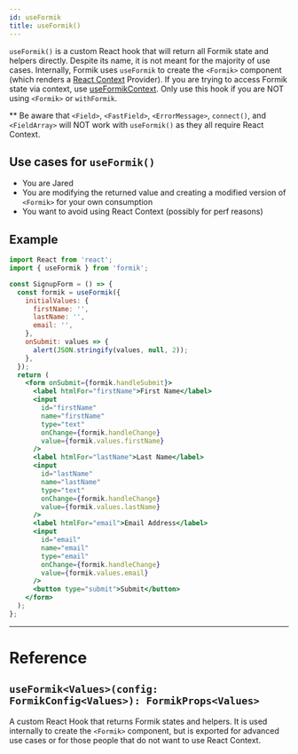 ```yaml
---
id: useFormik
title: useFormik()
---
```


`useFormik()` is a custom React hook that will return all Formik state and helpers directly. Despite its name, it is not meant for the majority of use cases. Internally, Formik uses `useFormik` to create the `<Formik>` component (which renders a [React Context](https://reactjs.org/docs/context.html) Provider). If you are trying to access Formik state via context, use [useFormikContext](https://formik.org/docs/api/useFormikContext). Only use this hook if you are NOT using `<Formik>` or `withFormik`.

\*\* Be aware that `<Field>`, `<FastField>`, `<ErrorMessage>`, `connect()`, and `<FieldArray>` will NOT work with `useFormik()` as they all require React Context.

## Use cases for `useFormik()`

- You are Jared
- You are modifying the returned value and creating a modified version of `<Formik>` for your own consumption
- You want to avoid using React Context (possibly for perf reasons)

## Example

```jsx
import React from 'react';
import { useFormik } from 'formik';

const SignupForm = () => {
  const formik = useFormik({
    initialValues: {
      firstName: '',
      lastName: '',
      email: '',
    },
    onSubmit: values => {
      alert(JSON.stringify(values, null, 2));
    },
  });
  return (
    <form onSubmit={formik.handleSubmit}>
      <label htmlFor="firstName">First Name</label>
      <input
        id="firstName"
        name="firstName"
        type="text"
        onChange={formik.handleChange}
        value={formik.values.firstName}
      />
      <label htmlFor="lastName">Last Name</label>
      <input
        id="lastName"
        name="lastName"
        type="text"
        onChange={formik.handleChange}
        value={formik.values.lastName}
      />
      <label htmlFor="email">Email Address</label>
      <input
        id="email"
        name="email"
        type="email"
        onChange={formik.handleChange}
        value={formik.values.email}
      />
      <button type="submit">Submit</button>
    </form>
  );
};
```

---

# Reference

## `useFormik<Values>(config: FormikConfig<Values>): FormikProps<Values>`

A custom React Hook that returns Formik states and helpers. It is used internally to create the `<Formik>` component, but is exported for advanced use cases or for those people that do not want to use React Context.
